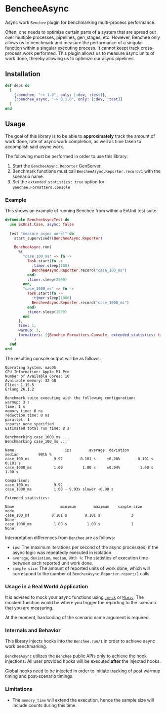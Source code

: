 # BencheeAsync

Async work `Benchee` plugin for benchmarking multi-process performance.

Often, one needs to optimize certain parts of a system that are spread out over multiple processes, pipelines, gen_stages, etc. However, Benchee only allows us to benchmark and measure the performance of a singular function within a singular executing process. It cannot keept track cross-process work performed. This plugin allows us to measure async units of work done, thereby allowing us to optimize our async pipelines.

## Installation

```elixir
def deps do
  [
    {:benchee, "~> 1.0", only: [:dev, :test]},
    {:benchee_async, "~> 0.1.0", only: [:dev, :test]}
  ]
end
```

## Usage
The goal of this library is to be able to **approximately** track the amount of work done, rate of async work completion, as well as time taken to accomplish said async work.

The following must be performed in order to use this library:

1. Start the `BencheeAsync.Reporter` GenServer.
2. Benchmark functions must call `BencheeAsync.Reporter.record/1` with the scenario name.
3. Set the `extended_statistics: true` option for `Benchee.Formatters.Console`

### Example

This shows an example of running Benchee from within a ExUnit test suite.

```elixir
defmodule BencheeAsyncTest do
  use ExUnit.Case, async: false
  
  test "measure async work!" do
    start_supervised!(BencheeAsync.Reporter)

    BencheeAsync.run(
      %{
        "case_100_ms" => fn ->
          Task.start(fn ->
            :timer.sleep(100)
            BencheeAsync.Reporter.record("case_100_ms")
          end)
          :timer.sleep(2500)
        end,
        "case_1000_ms" => fn ->
          Task.start(fn ->
            :timer.sleep(1000)
            BencheeAsync.Reporter.record("case_1000_ms")
          end)
          :timer.sleep(1500)
        end
      },
      time: 1,
      warmup: 3,
      formatters: [{Benchee.Formatters.Console, extended_statistics: true}]
    )
  end
end
```

The resulting console output will be as follows:

```
Operating System: macOS
CPU Information: Apple M1 Pro
Number of Available Cores: 10
Available memory: 32 GB
Elixir 1.15.5
Erlang 26.1.2

Benchmark suite executing with the following configuration:
warmup: 3 s
time: 1 s
memory time: 0 ns
reduction time: 0 ns
parallel: 1
inputs: none specified
Estimated total run time: 8 s

Benchmarking case_1000_ms ...
Benchmarking case_100_ms ...

Name                       ips        average  deviation         median         99th %
case_100_ms           9.92        0.101 s     ±0.20%        0.101 s        0.101 s
case_1000_ms          1.00         1.00 s     ±0.04%         1.00 s         1.00 s

Comparison:
case_100_ms           9.92
case_1000_ms          1.00 - 9.93x slower +0.90 s

Extended statistics:

Name                     minimum        maximum    sample size                     mode
case_100_ms          0.101 s        0.101 s              3                     None
case_1000_ms          1.00 s         1.00 s              1                     None
```

Interpretation differences from `Benchee` are as follows:

- `ips`: The maximum iterations per second of the async process(es) if the async logic was repeatedly executed in isolation.
- `average`, `deviation`, `median`, `99th %`: The statistics of execution time between each reported unit work done.
- `sample size`: The amount of reported units of work done, which will correspond to the number of `BencheeAsync.Reporter.report/1` calls.

### Usage in a Real World Application

It is advised to mock your async functions using [`:meck`](https://hexdocs.pm/meck/meck.html) or [`Mimic`](https://hexdocs.pm/mimic/Mimic.html). The mocked function would be where you trigger the reporting to the scenario that you are measuring.

At the moment, hardcoding of the scenario name argument is required.

### Internals and Behavior

This library injects hooks into the `Benchee.run/1` in order to achieve async work benchmarking.

`BencheeAsync` utilizes the `Benchee` public APIs only to achieve the hook injections. All user provided hooks will be executed **after** the injected hooks.

Global hooks need to be injected in order to initiate tracking of post warmup timing and post-scenario timings.

### Limitations

- The `memory_time` will extend the execution, hence the sample size will include counts during this time.

